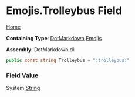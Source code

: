 # Emojis\.Trolleybus Field

[Home](../../../README.md)

**Containing Type**: [DotMarkdown](../../README.md)\.[Emojis](../README.md)

**Assembly**: DotMarkdown\.dll

```csharp
public const string Trolleybus = ":trolleybus:"
```

### Field Value

System\.[String](https://docs.microsoft.com/en-us/dotnet/api/system.string)